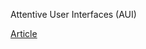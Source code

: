 Attentive User Interfaces (AUI)



[Article](https://interruptions.net/literature/Vertegaal-CACM03-p30-vertegaal.pdf)